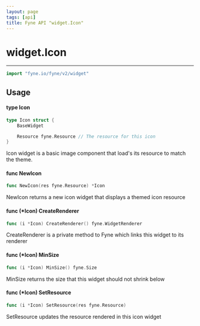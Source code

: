```yaml
---
layout: page
tags: [api]
title: Fyne API "widget.Icon"
---
```


# widget.Icon
---
```go
import "fyne.io/fyne/v2/widget"
```

## Usage

#### type Icon

```go
type Icon struct {
	BaseWidget

	Resource fyne.Resource // The resource for this icon
}
```

Icon widget is a basic image component that load's its resource to match the theme.

#### func  NewIcon

```go
func NewIcon(res fyne.Resource) *Icon
```
NewIcon returns a new icon widget that displays a themed icon resource

#### func (*Icon) CreateRenderer

```go
func (i *Icon) CreateRenderer() fyne.WidgetRenderer
```
CreateRenderer is a private method to Fyne which links this widget to its renderer

#### func (*Icon) MinSize

```go
func (i *Icon) MinSize() fyne.Size
```
MinSize returns the size that this widget should not shrink below

#### func (*Icon) SetResource

```go
func (i *Icon) SetResource(res fyne.Resource)
```
SetResource updates the resource rendered in this icon widget
